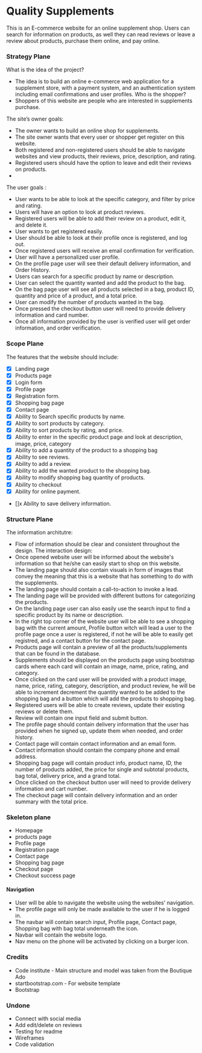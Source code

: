 # Quality Supplements 
This is an E-commerce website for an online supplement shop. Users can search for information on products, as well they can read reviews or leave a review about products, purchase them online, and pay online.
### Strategy Plane
 What is the idea of the project?
 - The idea is to build an online e-commerce web application for a supplement store, with a payment system, and an authentication system including email confirmations and user profiles.
  Who is the shopper?
- Shoppers of this website are people who are interested in supplements purchase.

The site’s owner goals:
- The owner wants to build an online shop for supplements.
- The site owner wants that every user or shopper get register on this website.
- Both registered and non-registered users should be able to navigate websites and view products, their reviews, price, description, and rating.
- Registered users should have the option to leave and edit their reviews on products.
- 
The user goals :
- User wants to be able to look at the specific category, and filter by price and rating.
- Users will have an option to look at product reviews.
- Registered users will be able to add their review on a product, edit it, and delete it.
- User wants to get registered easily.
- User should be able to look at their profile once is registered, and log out.
- Once registered users will receive an email confirmation for verification.
- User will have a personalized user profile. 
- On the profile page user will see their default delivery information, and Order History.
- Users can search for a specific product by name or description.
- User can select the quantity wanted and add the product to the bag.
- On the bag page user will see all products selected in a bag, product ID, quantity and price of a product, and a total price.
- User can modify the number of products wanted in the bag.
- Once pressed the checkout button user will need to provide delivery information and card number.
- Once all information provided by the user is verified user will get order information, and order verification.
### Scope Plane
The features that the website should include:
- [x] Landing page
- [x] Products page
- [x] Login form
- [x] Profile page
- [x] Registration form.
- [x] Shopping bag page 
- [x] Contact page
- [x] Ability to Search specific products by name.
- [x] Ability to sort products by category.
- [x] Ability to sort products by rating, and price.
- [x] Ability to enter in the specific product page and look at description, image, price, category
- [x] Ability to add a quantity of the product to a shopping bag
- [x] Ability to see reviews.
- [x] Ability to add a review.
- [x] Ability to add the wanted product to the shopping bag.
- [x] Ability to modify shopping bag quantity of products.
- [x] Ability to checkout
- [x] Ability for online payment.
- []x Ability to save delivery information.
### Structure Plane
The information architutre:
- Flow of information should be clear and consistent throughout the design.
The interaction design:
- Once opened website user will be informed about the website's information so that he/she can easily start to shop on this website. 
- The landing page should also contain visuals in form of images that convey the meaning that this is a website that has something to do with the supplements.
- The landing page should contain a call-to-action to invoke a lead.
- The landing page will be provided with different buttons for categorizing the products.
- On the landing page user can also easily use the search input to find a specific product by its name or description.
- In the right top corner of the website user will be able to see a shopping bag with the current amount, Profile button witch will lead a user to the profile page once a user is registered, if not he will be able to easily get registred, and a contact button for the contact page.
- Products page will contain a preview of all the products/supplements that can be found in the database.
- Supplements should be displayed on the products page using bootstrap cards where each card will contain an image, name, price, rating, and category.
- Once clicked on the card user will be provided with a product image, name, price, rating, category, description, and product review, he will be able to increment decrement the quantity wanted to be added to the shopping bag and a button which will add the products to shopping bag.
- Registered users will be able to create reviews, update their existing reviews or delete them.
- Review will contain one input field and submit button.
- The profile page should contain delivery information that the user has provided when he signed up, update them when needed, and order history.
- Contact page will contain contact information and an email form.
- Contact information should contain the company phone and email address.
- Shopping bag page will contain product info, product name, ID, the number of products added, the price for single and subtotal products, bag total, delivery price, and a grand total.
- Once clicked on the checkout button user will need to provide delivery information and cart number.
- The checkout page will contain delivery information and an order summary with the total price.
### Skeleton plane
- Homepage
- products page
- Profile page
- Registration page
- Contact page
- Shopping bag page
- Checkout page
- Checkout success page
#### Navigation
- User will be able to navigate the website using the websites' navigation.
- The profile page will only be made available to the user if he is logged in.
- The navbar will contain search input, Profile page, Contact page, Shopping bag with bag total underneath the icon.
- Navbar will contain the website logo.
- Nav menu on the phone will be activated by clicking on a burger icon.

 ### Credits 
 - Code institute - Main structure and model was taken from the Boutique Ado
 - startbootstrap.com - For website template
 - Bootstrap

### Undone
- Connect with social media
- Add edit/delete on reviews
- Testing for readme
- Wireframes 
- Code validation

